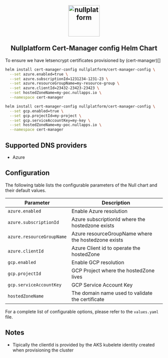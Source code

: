 <h2 align="center">
    <a href="https://httpie.io" target="blank_">
        <img height="100" alt="nullplatform" src="https://nullplatform.com/favicon/android-chrome-192x192.png" />
    </a>
    <br>
    <br>
    Nullplatform Cert-Manager config Helm Chart
    <br>
</h2>

To ensure we have letsencrypt certificates provisioned by (cert-manager)[]

```bash
helm install cert-manager-config nullplatform/cert-manager-config \
  --set azure.enabled=true \
  --set azure.subscriptionId=1231234-1231-23 \
  --set azure.resourceGroupName=my-resource-group \
  --set azure.clientId=23432-23423-23423 \
  --set hostedZoneName=my-poc.nullapps.io \
  --namespace cert-manager
```

```bash
helm install cert-manager-config nullplatform/cert-manager-config \
  --set gcp.enabled=true \
  --set gcp.projectId=my-project \
  --set gcp.serviceAccountKey=my-key \
  --set hostedZoneName=my-poc.nullapps.io \
  --namespace cert-manager
```

## Supported DNS providers

- Azure

## Configuration

The following table lists the configurable parameters of the Null chart and their default values.

| Parameter                   | Description                                               | 
|-----------------------------| --------------------------------------------------------- |
| `azure.enabled`             | Enable Azure resolution                                   |
| `azure.subscriptionId`      | Azure subscriptionId where the hostedzone exists          |
| `azure.resourceGroupName`   | Azure resourceGroupName where the hostedzone exists       |
| `azure.clientId`            | Azure Client id to operate the hostedZone                 |
| `gcp.enabled`               | Enable GCP resolution                                     |
| `gcp.projectId`             | GCP Project where the hostedZone lives                    |
| `gcp.serviceAccountKey`     | GCP Service Account Key                                   |
| `hostedZoneName`            | The domain name used to validate the certificate          |

For a complete list of configurable options, please refer to the `values.yaml` file.

## Notes

- Tipically the clientId is provided by the AKS kubelete identity created when provisioning the cluster
